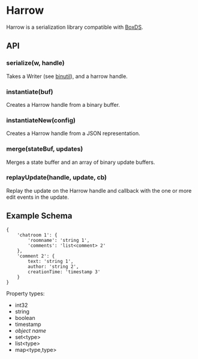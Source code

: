 
# Harrow

Harrow is a serialization library compatible with [BoxDS](https://github.com/lfdoherty/boxds).

## API

### serialize(w, handle)
Takes a Writer (see [binutil](https://github.com/lfdoherty/binutil)), and a harrow handle.

### instantiate(buf)
Creates a Harrow handle from a binary buffer.
### instantiateNew(config)
Creates a Harrow handle from a JSON representation.

### merge(stateBuf, updates)
Merges a state buffer and an array of binary update buffers.

### replayUpdate(handle, update, cb)
Replay the update on the Harrow handle and callback with the one or more edit events in the update.

## Example Schema

	{
		'chatroom 1': {
			'roomname': 'string 1',
			'comments': 'list<comment> 2'
		},
		'comment 2': {
			text: 'string 1',
			author: 'string 2',
			creationTime: 'timestamp 3'
		}
	}

Property types:

- int32
- string
- boolean
- timestamp
- *object name*
- set&lt;type&gt;
- list&lt;type&gt;
- map&lt;type,type&gt;


